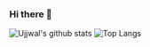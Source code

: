### Hi there 👋
![Ujjwal's github stats](https://github-readme-stats.vercel.app/api?username=Ujjwal32&hide=contribs,prs)
![Top Langs](https://github-readme-stats.vercel.app/api/top-langs/?username=ujjwal32&layout=compact)
<!--
**Ujjwal32/Ujjwal32** is a ✨ _special_ ✨ repository because its `README.md` (this file) appears on your GitHub profile.

Here are some ideas to get you started:

- 🔭 I’m currently working on ...
- 🌱 I’m currently learning ...
- 👯 I’m looking to collaborate on ...
- 🤔 I’m looking for help with ...
- 💬 Ask me about ...
- 📫 How to reach me: ...
- 😄 Pronouns: ...
- ⚡ Fun fact: ...
-->
